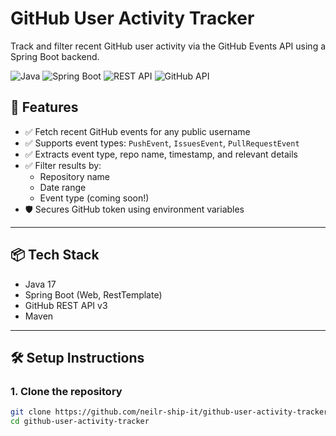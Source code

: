 # GitHub User Activity Tracker

Track and filter recent GitHub user activity via the GitHub Events API using a Spring Boot backend.

![Java](https://img.shields.io/badge/Java-17-blue)
![Spring Boot](https://img.shields.io/badge/Spring%20Boot-3.x-brightgreen)
![REST API](https://img.shields.io/badge/API-RESTful-orange)
![GitHub API](https://img.shields.io/badge/GitHub-API-black)

## 🚀 Features

- ✅ Fetch recent GitHub events for any public username
- ✅ Supports event types: `PushEvent`, `IssuesEvent`, `PullRequestEvent`
- ✅ Extracts event type, repo name, timestamp, and relevant details
- ✅ Filter results by:
  - Repository name
  - Date range
  - Event type (coming soon!)
- 🛡️ Secures GitHub token using environment variables

---

## 📦 Tech Stack

- Java 17
- Spring Boot (Web, RestTemplate)
- GitHub REST API v3
- Maven

---

## 🛠️ Setup Instructions

### 1. Clone the repository
```bash
git clone https://github.com/neilr-ship-it/github-user-activity-tracker.git
cd github-user-activity-tracker
